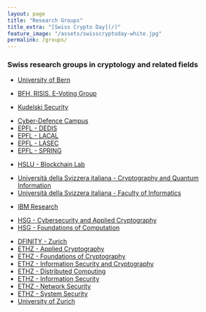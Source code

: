 ```yaml
---
layout: page
title: "Research Groups"
title_extra: "[Swiss Crypto Day](/)"
feature_image: "/assets/swisscryptoday-white.jpg"
permalink: /groups/
---
```


### Swiss research groups in cryptology and related fields

<!-- Bern -->
- [University of Bern](//crypto.unibe.ch/)
<!-- Biel -->
- [BFH, RISIS, E-Voting Group](//e-voting.bfh.ch/)
<!-- Cheseaux-sur-Lausanne -->
- [Kudelski Security](//research.kudelskisecurity.com/)
<!-- Lausanne -->
- [Cyber-Defence Campus](//cydcampus.ch)
- [EPFL - DEDIS](//dedis.epfl.ch/)
- [EPFL - LACAL](//archiveweb.epfl.ch/lacal.epfl.ch/)
- [EPFL - LASEC](//lasec.epfl.ch/)
- [EPFL - SPRING](//spring.epfl.ch/)
<!-- Lucerne -->
- [HSLU - Blockchain Lab](//sites.hslu.ch/blockchainlab/)
<!-- Lugano -->
- [Università della Svizzera italiana - Cryptography and Quantum Information](http://cqi.inf.usi.ch/)
- [Università della Svizzera italiana - Faculty of Informatics](//search.usi.ch/it/persone/3e64549cfe3f90540fbd2cb7a38a48bc/regazzoni-francesco)
<!-- Rüschlikon -->
- [IBM Research](//www.zurich.ibm.com/crypto/)
<!-- St. Gallen -->
- [HSG - Cybersecurity and Applied Cryptography](//cybersecurity.unisg.ch/)
- [HSG - Foundations of Computation](//www.unisg.ch/en/universitaet/schools/school-of-computer-science/research-groups/foundations-of-computation/)
<!-- Zürich -->
- [DFINITY - Zurich](//dfinity.org/team/#research)
- [ETHZ - Applied Cryptography](//www.appliedcrypto.ethz.ch/)
- [ETHZ - Foundations of Cryptography](//foc.ethz.ch/)
- [ETHZ - Information Security and Cryptography](//crypto.ethz.ch/)
- [ETHZ - Distributed Computing](//disco.ethz.ch/)
- [ETHZ - Information Security](//www.infsec.ethz.ch/)
- [ETHZ - Network Security](//netsec.ethz.ch/)
- [ETHZ - System Security](//www.syssec.ethz.ch/)
- [University of Zurich](//user.math.uzh.ch/rosenthal/)
